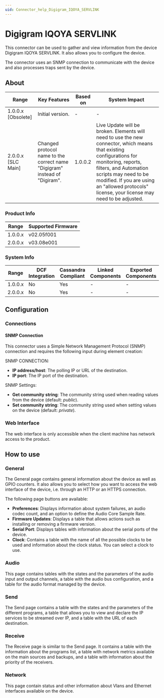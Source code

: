 ```yaml
---
uid: Connector_help_Digigram_IQOYA_SERVLINK
---
```


# Digigram IQOYA SERVLINK

This connector can be used to gather and view information from the device Digigram IQOYA SERVLINK. It also allows you to configure the device.

The connector uses an SNMP connection to communicate with the device and also processes traps sent by the device.

## About

| **Range**            | **Key Features**                                                           | **Based on** | **System Impact**                                                                                                                                                                                                                                                                          |
|----------------------|----------------------------------------------------------------------------|--------------|--------------------------------------------------------------------------------------------------------------------------------------------------------------------------------------------------------------------------------------------------------------------------------------------|
| 1.0.0.x [Obsolete]     |Initial version.                                                           | -            | -                                                                                                                                                                                                                                                                                          |
| 2.0.0.x [SLC Main]   | Changed protocol name to the correct name "Digigram" instead of "Digiram". | 1.0.0.2      | Live Update will be broken. Elements will need to use the new connector, which means that existing configurations for monitoring, reports, filters, and Automation scripts may need to be modified. If you are using an "allowed protocols" license, your license may need to be adjusted. |

### Product Info

| Range     | Supported Firmware     |
|-----------|------------------------|
| 1.0.0.x   | v02.05f001             |
| 2.0.0.x   | v03.08e001             |

### System Info

| Range     | DCF Integration     | Cassandra Compliant     | Linked Components     | Exported Components     |
|-----------|---------------------|-------------------------|-----------------------|-------------------------|
| 1.0.0.x   | No                  | Yes                     | -                     | -                       |
| 2.0.0.x   | No                  | Yes                     | -                     | -                       |

## Configuration

### Connections

#### SNMP Connection

This connector uses a Simple Network Management Protocol (SNMP) connection and requires the following input during element creation:

SNMP CONNECTION:

- **IP address/host**: The polling IP or URL of the destination.
- **IP port**: The IP port of the destination.

SNMP Settings:

- **Get community string**: The community string used when reading values from the device (default: *public*).
- **Set community string**: The community string used when setting values on the device (default: *private*).

### Web Interface

The web interface is only accessible when the client machine has network access to the product.

## How to use

### General

The General page contains general information about the device as well as GPIO counters. It also allows you to select how you want to access the web interface of the device, i.e. through an HTTP or an HTTPS connection.

The following page buttons are available:

- **Preferences**: Displays information about system failures, an audio codec count, and an option to define the Audio Core Sample Rate.
- **Firmware Updates**: Displays a table that allows actions such as installing or removing a firmware version.
- **Serial Port**: Displays tables with information about the serial ports of the device.
- **Clock**: Contains a table with the name of all the possible clocks to be used and information about the clock status. You can select a clock to use.

### Audio

This page contains tables with the states and the parameters of the audio input and output channels, a table with the audio bus configuration, and a table for the audio format managed by the device.

### Send

The Send page contains a table with the states and the parameters of the different programs, a table that allows you to view and declare the IP services to be streamed over IP, and a table with the URL of each destination.

### Receive

The Receive page is similar to the Send page. It contains a table with the information about the programs list, a table with network metrics available on the main sources and backups, and a table with information about the priority of the receivers.

### Network

This page contain status and other information about Vlans and Ethernet interfaces available on the device.
